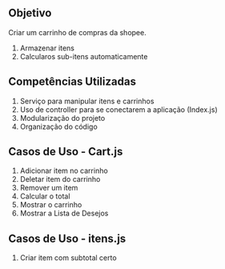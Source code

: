 ## Objetivo

Criar um carrinho de compras da shopee.
1. Armazenar itens
2. Calcularos sub-itens automaticamente

Competências Utilizadas
-
1. Serviço para manipular itens e carrinhos
2. Uso de controller para se conectarem a aplicação (Index.js)
3. Modularização do projeto
4. Organização do código

Casos de Uso - Cart.js
-
1. Adicionar item no carrinho
2. Deletar item do carrinho
3. Remover um item
4. Calcular o total
5. Mostrar o carrinho
6. Mostrar a Lista de Desejos

Casos de Uso - itens.js
-
1. Criar item com subtotal certo


